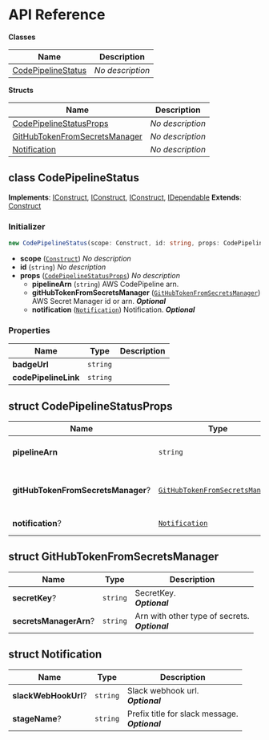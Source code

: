 # API Reference

**Classes**

Name|Description
----|-----------
[CodePipelineStatus](#cdk-pipeline-status-codepipelinestatus)|*No description*


**Structs**

Name|Description
----|-----------
[CodePipelineStatusProps](#cdk-pipeline-status-codepipelinestatusprops)|*No description*
[GitHubTokenFromSecretsManager](#cdk-pipeline-status-githubtokenfromsecretsmanager)|*No description*
[Notification](#cdk-pipeline-status-notification)|*No description*



## class CodePipelineStatus  <a id="cdk-pipeline-status-codepipelinestatus"></a>



__Implements__: [IConstruct](#constructs-iconstruct), [IConstruct](#aws-cdk-core-iconstruct), [IConstruct](#constructs-iconstruct), [IDependable](#aws-cdk-core-idependable)
__Extends__: [Construct](#aws-cdk-core-construct)

### Initializer




```ts
new CodePipelineStatus(scope: Construct, id: string, props: CodePipelineStatusProps)
```

* **scope** (<code>[Construct](#aws-cdk-core-construct)</code>)  *No description*
* **id** (<code>string</code>)  *No description*
* **props** (<code>[CodePipelineStatusProps](#cdk-pipeline-status-codepipelinestatusprops)</code>)  *No description*
  * **pipelineArn** (<code>string</code>)  AWS CodePipeline arn. 
  * **gitHubTokenFromSecretsManager** (<code>[GitHubTokenFromSecretsManager](#cdk-pipeline-status-githubtokenfromsecretsmanager)</code>)  AWS Secret Manager id or arn. __*Optional*__
  * **notification** (<code>[Notification](#cdk-pipeline-status-notification)</code>)  Notification. __*Optional*__



### Properties


Name | Type | Description 
-----|------|-------------
**badgeUrl** | <code>string</code> | <span></span>
**codePipelineLink** | <code>string</code> | <span></span>



## struct CodePipelineStatusProps  <a id="cdk-pipeline-status-codepipelinestatusprops"></a>






Name | Type | Description 
-----|------|-------------
**pipelineArn** | <code>string</code> | AWS CodePipeline arn.
**gitHubTokenFromSecretsManager**? | <code>[GitHubTokenFromSecretsManager](#cdk-pipeline-status-githubtokenfromsecretsmanager)</code> | AWS Secret Manager id or arn.<br/>__*Optional*__
**notification**? | <code>[Notification](#cdk-pipeline-status-notification)</code> | Notification.<br/>__*Optional*__



## struct GitHubTokenFromSecretsManager  <a id="cdk-pipeline-status-githubtokenfromsecretsmanager"></a>






Name | Type | Description 
-----|------|-------------
**secretKey**? | <code>string</code> | SecretKey.<br/>__*Optional*__
**secretsManagerArn**? | <code>string</code> | Arn with other type of secrets.<br/>__*Optional*__



## struct Notification  <a id="cdk-pipeline-status-notification"></a>






Name | Type | Description 
-----|------|-------------
**slackWebHookUrl**? | <code>string</code> | Slack webhook url.<br/>__*Optional*__
**stageName**? | <code>string</code> | Prefix title for slack message.<br/>__*Optional*__



